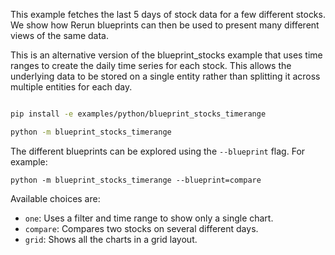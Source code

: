 <!--[metadata]
title = "Stock chart (time range)"
tags = ["Time series", "Blueprint"]
thumbnail = "https://static.rerun.io/blueprint_stocks/8bfe6f16963acdceb2debb9de9a206dc2eb9b280/480w.png"
thumbnail_dimensions = [480, 270]
-->

This example fetches the last 5 days of stock data for a few different stocks.
We show how Rerun blueprints can then be used to present many different views of the same data.

This is an alternative version of the blueprint_stocks example that uses time ranges to create the daily
time series for each stock. This allows the underlying data to be stored on a single entity rather than
splitting it across multiple entities for each day.

<picture>
  <img src="https://static.rerun.io/blueprint_stocks/8bfe6f16963acdceb2debb9de9a206dc2eb9b280/full.png" alt="">
  <source media="(max-width: 480px)" srcset="https://static.rerun.io/blueprint_stocks/8bfe6f16963acdceb2debb9de9a206dc2eb9b280/480w.png">
  <source media="(max-width: 768px)" srcset="https://static.rerun.io/blueprint_stocks/8bfe6f16963acdceb2debb9de9a206dc2eb9b280/768w.png">
  <source media="(max-width: 1024px)" srcset="https://static.rerun.io/blueprint_stocks/8bfe6f16963acdceb2debb9de9a206dc2eb9b280/1024w.png">
  <source media="(max-width: 1200px)" srcset="https://static.rerun.io/blueprint_stocks/8bfe6f16963acdceb2debb9de9a206dc2eb9b280/1200w.png">
</picture>


```bash
pip install -e examples/python/blueprint_stocks_timerange
```

```bash
python -m blueprint_stocks_timerange
```

The different blueprints can be explored using the `--blueprint` flag. For example:

```
python -m blueprint_stocks_timerange --blueprint=compare
```

Available choices are:

-   `one`: Uses a filter and time range to show only a single chart.
-   `compare`: Compares two stocks on several different days.
-   `grid`: Shows all the charts in a grid layout.
